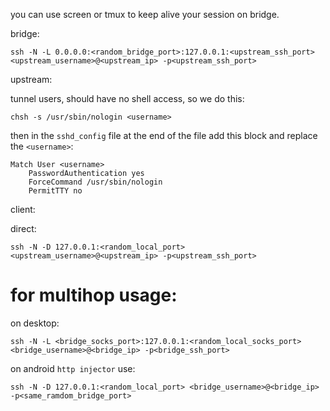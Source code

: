 you can use screen or tmux to keep alive your session on bridge.

bridge:

```
ssh -N -L 0.0.0.0:<random_bridge_port>:127.0.0.1:<upstream_ssh_port> <upstream_username>@<upstream_ip> -p<upstream_ssh_port>
```

upstream:

tunnel users, should have no shell access, so we do this:

```
chsh -s /usr/sbin/nologin <username>
```

then in the  ```sshd_config```  file at the end of the file add this block and replace the ```<username>```:

```
Match User <username>
    PasswordAuthentication yes
    ForceCommand /usr/sbin/nologin
    PermitTTY no
```

client:

direct:

```
ssh -N -D 127.0.0.1:<random_local_port> <upstream_username>@<upstream_ip> -p<upstream_ssh_port>
```

# for multihop usage:

on desktop:

```
ssh -N -L <bridge_socks_port>:127.0.0.1:<random_local_socks_port> <bridge_username>@<bridge_ip> -p<bridge_ssh_port>
```


on android ```http injector``` use:

```
ssh -N -D 127.0.0.1:<random_local_port> <bridge_username>@<bridge_ip> -p<same_ramdom_bridge_port>
```